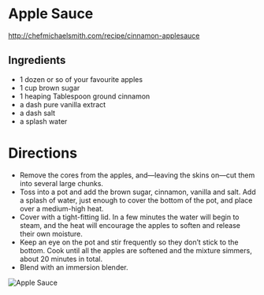 # Apple Sauce
http://chefmichaelsmith.com/recipe/cinnamon-applesauce

## Ingredients
* 1 dozen or so of your favourite apples
* 1 cup brown sugar
* 1 heaping Tablespoon ground cinnamon
* a dash pure vanilla extract
* a dash salt
* a splash water

# Directions
* Remove the cores from the apples, and—leaving the skins on—cut them into several large chunks.
* Toss into a pot and add the brown sugar, cinnamon, vanilla and salt. Add a splash of water, just enough to cover the bottom of the pot, and place over a medium-high heat.
* Cover with a tight-fitting lid. In a few minutes the water will begin to steam, and the heat will encourage the apples to soften and release their own moisture.
* Keep an eye on the pot and stir frequently so they don’t stick to the bottom. Cook until all the apples are softened and the mixture simmers, about 20 minutes in total.
* Blend with an immersion blender.


![Apple Sauce](http://i.imgur.com/LiMFGaY.jpg)
